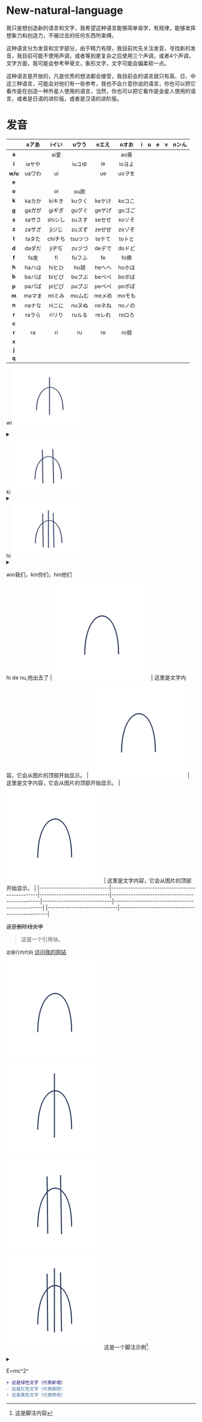 # New-natural-language
我只是想创造新的语言和文字，我希望这种语言能够简单易学，有规律，能够发挥想象力和创造力，不被过去的任何东西所束缚。

这种语言分为发音和文字部分，由于精力有限，我目前优先关注发音，寻找新的发音，我目前可能不使用声调，或者等到更复杂之后使用三个声调，或者4个声调，文字方面，我可能会参考甲骨文，象形文字，文字可能会偏柔软一点。

这种语言是开放的，凡是优秀的想法都会接受，我目前会的语言就只有英、日、中这三种语言，可能会对他们有一些参考，我也不会介意你说的语言，你也可以把它看作是在创造一种外星人使用的语言，当然，你也可以把它看作是金星人使用的语言，或者是日语的进阶版，或者是汉语的进阶版。

# 发音

||aアあ|iイい|uウう|eエえ|oオお|i|u|e|v|nンん|
|:-:|:-:|:-:|:-:|:-:|:-:|:-:|:-:|:-:|:-:|:-:|
|**a**||ai爱|||ao奥|
|**i**|iaヤや||iuユゆ|ie|ioヨよ|
|**w/u**|uaワわ|ui||ue|uoヲを|
|**e**||||||
|**o**||oi|ou欧|||
|**k**|kaカか|kiキき|kuクく|keケけ|koコこ|
|**g**|gaガが|giギぎ|guグぐ|geゲげ|goゴご|
|**s**|saサさ|shiシし|suスす|seセせ|soソそ|
|**z**|zaザざ|jiジじ|zuズず|zeゼぜ|zoゾぞ|
|**t**|taタた|chiチち|tsuツつ|teテて|toトと|
|**d**|daダだ|jiヂぢ|zuヅづ|deデで|doドど|
|**f**|fa发|fi|fuフふ|fe|fo佛|
|**h**|haハは|hiヒひ|hu胡|heヘへ|hoホほ|
|**b**|baバば|biビび|buブぶ|beベべ|boボぼ|
|**p**|paパぱ|piピぴ|puプぷ|peペぺ|poポぽ|
|**m**|maマま|miミみ|muムむ|meメめ|moモも|
|**n**|naナな|niニに|nuヌぬ|neネね|noノの|
|**r**|raラら|riリり|ruルる|reレれ|roロろ|
|**c**||||||
|**r**|ra|ri|ru|re|ro弱|
|**x**||||||
|**j**||||||
|**q**||||||

wi<img src="pictures/Screenshots1.png?raw=true" width="200" height="150" alt="描述文字" /><details><summary></summary>wi,watashi,wo,,私,我，</details>
ki<img src="pictures/Screenshots2.png?raw=true" width="200" height="150" alt="描述文字" /><details><summary></summary>ki,kimi,ni,君,你，</details>
hi<img src="pictures/Screenshots3.png?raw=true" width="200" height="150" alt="描述文字" /><details><summary></summary>hi,ta,他，</details>

win我们，kin你们，hin他们

hi de nu,他出去了
| ![Image](pictures/Screenshots0.png) | 这里是文字内容，它会从图片的顶部开始显示。 | ![Image](pictures/Screenshots0.png) | 这里是文字内容，它会从图片的顶部开始显示。 |![Image](pictures/Screenshots0.png) | 这里是文字内容，它会从图片的顶部开始显示。 |
|-----------------------------|------------------------------------------------|-----------------------------|------------------------------------------------|-----------------------------|------------------------------------------------|
|-----------------------------|------------------------------------------------|



~~这是删除线文字~~
> 这是一个引用块。

`这是行内代码`
[访问我的网站](https://www.example.com)

![1234567890](pictures/Screenshots0.png)![1234567890](pictures/Screenshots1.png)![1234567890](pictures/Screenshots2.png)
![1234567890](pictures/Screenshots3.png)
这是一个脚注示例[^note].
[^note]: 这是脚注内容

<details>
  <summary></summary>
 ![1234567890](pictures/Screenshots3.png)
</details>

E=mc^2^

```diff
+ 这是绿色文字（代表新增）
- 这是红色文字（代表删除）
! 这是黄色文字（代表修改）
```
